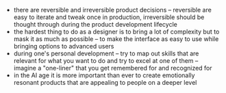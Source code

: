 - there are reversible and irreversible product decisions – reversible are easy to iterate and tweak once in production, irreversible should be thought through during the product development lifecycle
- the hardest thing to do as a designer is to bring a lot of complexity but to mask it as much as possible – to make the interface as easy to use while bringing options to advanced users
- during one's personal development – try to map out skills that are relevant for what you want to do and try to excel at one of them – imagine a "one-liner" that you get remembered for and recognized for
- in the AI age it is more important than ever to create emotionally resonant products that are appealing to people on a deeper level